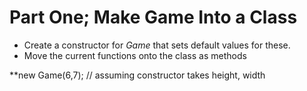 # Part One; Make Game Into a Class

* Create a constructor for *Game* that sets default values for these. 
* Move the current functions onto the class as methods

**new Game(6,7); // assuming constructor takes height, width